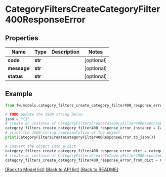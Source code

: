 # CategoryFiltersCreateCategoryFilter400ResponseError


## Properties

Name | Type | Description | Notes
------------ | ------------- | ------------- | -------------
**code** | **str** |  | [optional] 
**message** | **str** |  | [optional] 
**status** | **str** |  | [optional] 

## Example

```python
from fw.models.category_filters_create_category_filter400_response_error import CategoryFiltersCreateCategoryFilter400ResponseError

# TODO update the JSON string below
json = "{}"
# create an instance of CategoryFiltersCreateCategoryFilter400ResponseError from a JSON string
category_filters_create_category_filter400_response_error_instance = CategoryFiltersCreateCategoryFilter400ResponseError.from_json(json)
# print the JSON string representation of the object
print(CategoryFiltersCreateCategoryFilter400ResponseError.to_json())

# convert the object into a dict
category_filters_create_category_filter400_response_error_dict = category_filters_create_category_filter400_response_error_instance.to_dict()
# create an instance of CategoryFiltersCreateCategoryFilter400ResponseError from a dict
category_filters_create_category_filter400_response_error_from_dict = CategoryFiltersCreateCategoryFilter400ResponseError.from_dict(category_filters_create_category_filter400_response_error_dict)
```
[[Back to Model list]](../README.md#documentation-for-models) [[Back to API list]](../README.md#documentation-for-api-endpoints) [[Back to README]](../README.md)


